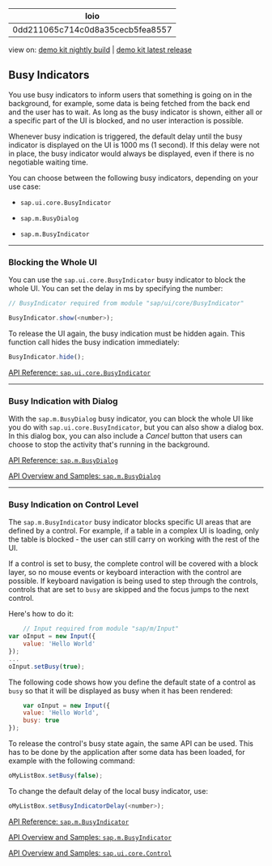 <!-- loio0dd211065c714c0d8a35cecb5fea8557 -->

| loio |
| -----|
| 0dd211065c714c0d8a35cecb5fea8557 |

<div id="loio">

view on: [demo kit nightly build](https://sdk.openui5.org/nightly/#/topic/0dd211065c714c0d8a35cecb5fea8557) | [demo kit latest release](https://sdk.openui5.org/topic/0dd211065c714c0d8a35cecb5fea8557)</div>

## Busy Indicators

You use busy indicators to inform users that something is going on in the background, for example, some data is being fetched from the back end and the user has to wait. As long as the busy indicator is shown, either all or a specific part of the UI is blocked, and no user interaction is possible.

Whenever busy indication is triggered, the default delay until the busy indicator is displayed on the UI is 1000 ms \(1 second\). If this delay were not in place, the busy indicator would always be displayed, even if there is no negotiable waiting time.

You can choose between the following busy indicators, depending on your use case:

-   `sap.ui.core.BusyIndicator`

-   `sap.m.BusyDialog`

-   `sap.m.BusyIndicator`


***

### Blocking the Whole UI

You can use the `sap.ui.core.BusyIndicator` busy indicator to block the whole UI. You can set the delay in ms by specifying the number:

```js
// BusyIndicator required from module "sap/ui/core/BusyIndicator"

BusyIndicator.show(<number>);
```

To release the UI again, the busy indication must be hidden again. This function call hides the busy indication immediately:

```js
BusyIndicator.hide();
```

[API Reference: `sap.ui.core.BusyIndicator`](https://sdk.openui5.org/api/sap.ui.core.BusyIndicator)

***

### Busy Indication with Dialog

With the `sap.m.BusyDialog` busy indicator, you can block the whole UI like you do with `sap.ui.core.BusyIndicator`, but you can also show a dialog box. In this dialog box, you can also include a *Cancel* button that users can choose to stop the activity that's running in the background.

[API Reference: `sap.m.BusyDialog`](https://sdk.openui5.org/api/sap.m.BusyDialog)

[API Overview and Samples: `sap.m.BusyDialog`](https://sdk.openui5.org/entity/sap.m.BusyDialog)

***

### Busy Indication on Control Level

The `sap.m.BusyIndicator` busy indicator blocks specific UI areas that are defined by a control. For example, if a table in a complex UI is loading, only the table is blocked - the user can still carry on working with the rest of the UI.

If a control is set to busy, the complete control will be covered with a block layer, so no mouse events or keyboard interaction with the control are possible. If keyboard navigation is being used to step through the controls, controls that are set to `busy` are skipped and the focus jumps to the next control.

Here's how to do it:

```js
	// Input required from module "sap/m/Input"
var oInput = new Input({
    value: 'Hello World'
});
...
oInput.setBusy(true);
```

The following code shows how you define the default state of a control as `busy` so that it will be displayed as busy when it has been rendered:

```js
	var oInput = new Input({
    value: 'Hello World',
    busy: true
});   

```

To release the control's busy state again, the same API can be used. This has to be done by the application after some data has been loaded, for example with the following command:

```js
oMyListBox.setBusy(false);
```

To change the default delay of the local busy indicator, use:

```js
oMyListBox.setBusyIndicatorDelay(<number>);
```

[API Reference: `sap.m.BusyIndicator`](https://sdk.openui5.org/api/sap.m.BusyIndicator)

[API Overview and Samples: `sap.m.BusyIndicator`](https://sdk.openui5.org/entity/sap.m.BusyIndicator)

[API Overview and Samples: `sap.ui.core.Control`](https://sdk.openui5.org/entity/sap.ui.core.Control)

